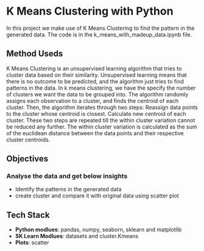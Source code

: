 # K Means Clustering with Python


In this project we make use of K Means Clustering to find the pattern in the generated data.
The code is in the k_means_with_madeup_data.ipynb file.

## Method Useds
K Means Clustering is an unsupervised learning algorithm that tries to cluster data based on their similarity. Unsupervised learning means that there is no outcome to be predicted, and the algorithm just tries to find patterns in the data. In k means clustering, we have the specify the number of clusters we want the data to be grouped into. The algorithm randomly assigns each observation to a cluster, and finds the centroid of each cluster. Then, the algorithm iterates through two steps: Reassign data points to the cluster whose centroid is closest. Calculate new centroid of each cluster. These two steps are repeated till the within cluster variation cannot be reduced any further. The within cluster variation is calculated as the sum of the euclidean distance between the data points and their respective cluster centroids.

## Objectives
### Analyse the data and get below insights
- Identify the patterns in the generated data
- create cluster and compare it with original data using scatter plot


## Tech Stack
- **Python modlues**: pandas, numpy, seaborn, sklearn and matplotlib
- **SK Learn Modlues**: datasets and cluster.Kmeans 
- **Plots**: scatter
